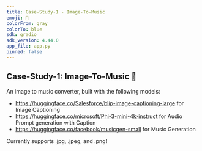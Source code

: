 ```yaml
---
title: Case-Study-1 - Image-To-Music
emoji: 🎼
colorFrom: gray
colorTo: blue
sdk: gradio
sdk_version: 4.44.0
app_file: app.py
pinned: false
---
```

 
## Case-Study-1: Image-To-Music 🎼

An image to music converter, built with the following models:
- https://huggingface.co/Salesforce/blip-image-captioning-large for Image Captioning
- https://huggingface.co/microsoft/Phi-3-mini-4k-instruct       for Audio Prompt generation with Caption
- https://huggingface.co/facebook/musicgen-small                for Music Generation

Currently supports .jpg, .jpeg, and .png!